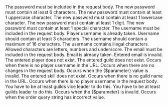 <deflist id="passwordErrors">
	<def title="Enter password">
		The password must be included in the request body.
	</def>
	<def title="Password must be at least 6 characters long">
		The new password must contain at least 6 characters.
	</def>
	<def title="Password must contain at least one large character">
		The new password must contain at least 1 uppercase character.
	</def>
	<def title="Password must contain at least one small character">
		The new password must contain at least 1 lowercase character.
	</def>
	<def title="Password must contain at least one number">
		The new password must contain at least 1 digit.
	</def>
	<def title="Password must contain at least one special character">
		The new password must contain at least 1 special character.
	</def>
</deflist>

<deflist id="usernameErrors">
	<def title="Enter username">
		The username must be included in the request body.
	</def>
	<def title="Player already exists">
		Player username is already taken.
	</def>
	<def title="Username is too short">
		Username should contain at least 3 characters.
	</def>
	<def title="Username is too long">
		The username should contain a maximum of 16 characters.
	</def>
	<def title="Username can only contain letters, numbers and underscore">
		The username contains illegal characters. Allowed characters are letters, numbers and underscore.
	</def>
</deflist>

<deflist id="emailErrors">
	<def title="Enter email">
		The email must be included in the request body.
	</def>
	<def title="Email already taken">
		Email is already taken.
	</def>
	<def title="Incorrect email">
		Entered email is invalid.
	</def>
</deflist>

<def title="Player doesn't exists" id="pde">
	The entered player does not exist.
</def>

<def title="Guild doesn't exists" id="gde">
	The entered guild does not exist.
</def>

<def title="Enter player" id="ep">
	Occurs when there is no player username in the URL.
</def>

<def title="Enter some changes" id="esc">
	Occurs when there are no changes in the request body.
</def>

<def title="Incorrect value: $parameter" id="ivp">
	Occurs when the <format color='BlueViolet'>{$parameter}</format> value is invalid.
</def>

<def title="Skill doesn't exists" id="sde">
	The entered skill does not exist.
</def>

<def title="Enter guilds name" id="egn">
	Occurs when there is no guild name in the URL.
</def>

<def title="Enter player" id="eprb">
	Occurs when there is no player username in the request body.
</def>

<def title="You don't have permission to do this (vice leader)" id="pvl">
	You have to be at least guilds vice leader to do this.
</def>

<def title="You don't have permission to do this (leader)" id="pl">
	You have to be at least guilds leader to do this.
</def>

<def title="Unknown query string parameter {$parameter}" id="uqs">
	Occurs when the <format color="BlueViolet">{$parameter}</format> is invalid.
</def>

<def title="Unknown order parameter {$value}" id="uop">
	Occurs when the order query string has incorrect value.
</def>